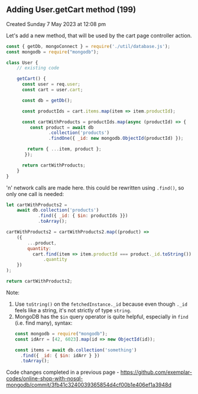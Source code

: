 ## Adding User.getCart method (199)
Created Sunday 7 May 2023 at 12:08 pm

Let's add a new method, that will be used by the cart page controller action.
```js
const { getDb, mongoConnect } = require('./util/database.js');
const mongodb = require("mongodb");

class User {
	// existing code

	getCart() {
	  const user = req.user;
	  const cart = user.cart;

	  const db = getDb();

	  const productIds = cart.items.map(item => item.productId);

	  const cartWithProducts = productIds.map(async (productId) => {
	     const product = await db
				.collection('products')
				.findOne({ _id: new mongodb.ObjectId(productId) });

		return { ...item, product };
	   });

	  return cartWithProducts;
	}
}
```


'n' network calls are made here. this could be rewritten using `.find()`, so only one call is needed:
```js
let cartWithProducts2 =
	await db.collection('products')
			.find({ _id: { $in: productIds }})
			.toArray();

cartWithProducts2 = cartWithProducts2.map((product) =>
	({
	    ...product,
	    quantity:
		  cart.find(item => item.productId === product._id.toString())
			  .quantity
	})
);

return cartWithProducts2;
```
Note:
1. Use `toString()` on the `fetchedInstance._id` because even though `._id` feels like a string, it's not strictly of type `string`.
2. MongoDB has the `$in` query operator is quite helpful, especially in `find` (i.e. find many), syntax:
	```js
	const mongodb = require("mongodb");
	const idArr = [42, 6023].map(id => new ObjectId(id));

	const items = await db.collection('something')
	  .find({ _id: { $in: idArr } })
	  .toArray();
	```

Code changes completed in a previous page - https://github.com/exemplar-codes/online-shop-with-nosql-mongodb/commit/3fb41c3240039365854d4cf00b1e406ef1a3948d